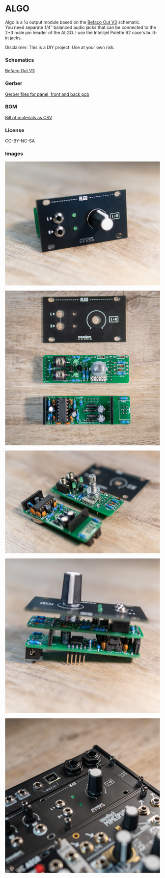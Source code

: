 <h1>ALGO</h1>

Algo is a 1u output module based on the [Befaco Out V3](https://www.befaco.org/out-v3/) schematic.
<br />You need separate 1/4″ balanced audio jacks that can be connected to the 2*3 male pin header of the ALGO. I use the Intellijel Palette 62 case's built-in jacks.

Disclaimer: This is a DIY project. Use at your own risk.


<h3>Schematics</h3>

[Befaco Out V3](https://www.befaco.org/out-v3/)

<h3>Gerber</h3>

[Gerber files for panel, front and back pcb](gerber/)

<h3>BOM</h3>

[Bill of materials as CSV](BOM____ALGO_2020-09-20_19-04-04.csv)

<h3>License</h3>
CC-BY-NC-SA

<h3>Images</h3>

![maasijam algo output module](images/DSC03056.jpg)

![maasijam algo output module](images/DSC03054.jpg)

![maasijam algo output module](images/DSC03055.jpg)

![maasijam algo output module](images/DSC03057.jpg)

![maasijam algo output module](images/DSC03058.jpg)

